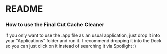 # README
### How to use the Final Cut Cache Cleaner

if you only want to use the .app file as an usual application, just drop it into your "Applications" folder and run it.
I recommend dropping it into the Dock so you can just click on it instead of searching it via Spotlight :)
